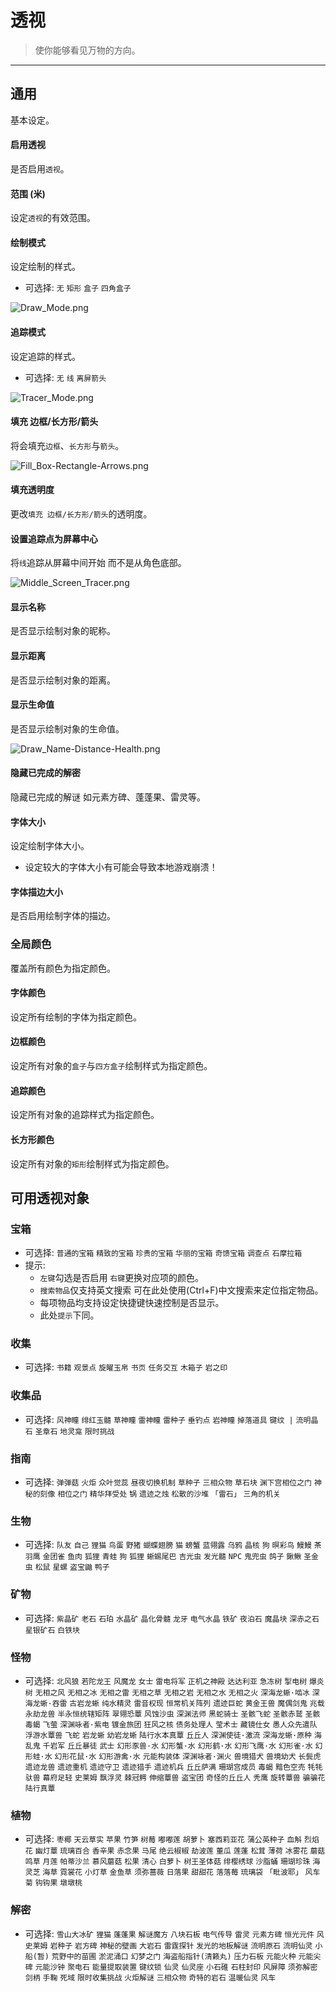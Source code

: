 # 透视

> 使你能够看见万物的方向。

------

## 通用

基本设定。

#### 启用透视

是否启用`透视`。

#### 范围 (米)

设定`透视`的有效范围。

#### 绘制模式

设定绘制的样式。

- 可选择: `无` `矩形` `盒子` `四角盒子`

![Draw_Mode.png](_images/ESP/Draw_Mode.png)

#### 追踪模式

设定追踪的样式。

- 可选择: `无` `线` `离屏箭头`

![Tracer_Mode.png](_images/ESP/Tracer_Mode.png)

#### 填充 边框/长方形/箭头

将会填充`边框`、`长方形`与`箭头`。

![Fill_Box-Rectangle-Arrows.png](_images/ESP/Fill_Box-Rectangle-Arrows.png)

#### 填充透明度

更改`填充 边框/长方形/箭头`的透明度。

#### 设置追踪点为屏幕中心

将`线`追踪从屏幕中间开始 而不是从角色底部。

![Middle_Screen_Tracer.png](_images/ESP/Middle_Screen_Tracer.png)

#### 显示名称

是否显示绘制对象的昵称。

#### 显示距离

是否显示绘制对象的距离。

#### 显示生命值

是否显示绘制对象的生命值。

![Draw_Name-Distance-Health.png](_images/ESP/Draw_Name-Distance-Health.png)

#### 隐藏已完成的解密

隐藏已完成的解谜 如元素方碑、蓬蓬果、雷灵等。

#### 字体大小

设定绘制字体大小。

- 设定较大的字体大小有可能会导致本地游戏崩溃！

#### 字体描边大小

是否启用绘制字体的描边。

### 全局颜色

覆盖所有颜色为指定颜色。

#### 字体颜色

设定所有绘制的字体为指定颜色。

#### 边框颜色

设定所有对象的`盒子`与`四方盒子`绘制样式为指定颜色。

#### 追踪颜色

设定所有对象的追踪样式为指定颜色。

#### 长方形颜色

设定所有对象的`矩形`绘制样式为指定颜色。

## 可用透视对象

### 宝箱

- 可选择: `普通的宝箱` `精致的宝箱` `珍贵的宝箱` `华丽的宝箱` `奇馈宝箱` `调查点` `石摩拉箱`
- 提示: 
  - `左键`勾选是否启用 `右键`更换对应项的颜色。
  - `搜索物品`仅支持英文搜索 可在此处使用(Ctrl+F)中文搜索来定位指定物品。
  - 每项物品均支持设定快捷键快速控制是否显示。
  - 此处`提示`下同。

### 收集

- 可选择: `书籍` `观景点` `旋曜玉帛` `书页` `任务交互` `木箱子` `岩之印`

### 收集品

- 可选择: `风神瞳` `绯红玉髓` `草神瞳` `雷神瞳` `雷种子` `垂钓点` `岩神瞳` `掉落道具` `键纹 |` `流明晶石` `圣章石` `地灵龛` `限时挑战`

### 指南

- 可选择: `弹弹菇` `火炬` `众叶觉蕊` `昼夜切换机制` `草种子` `三相众物` `草石块` `渊下宫相位之门` `神秘的刻像` `相位之门` `精华拜受处` `锅` `遗迹之烛` `松散的沙堆` `「雷石」` `三角的机关`

### 生物

- 可选择: `队友` `自己` `狸猫` `鸟蛋` `野猪` `蝴蝶翅膀` `猫` `螃蟹` `蓝翎露` `乌鸦` `晶核` `狗` `暝彩鸟` `鰻鰻` `茶羽鹰` `金团雀` `鱼肉` `狐狸` `青蛙` `狗` `狐狸` `蜥蜴尾巴` `吉光虫` `发光髓` `NPC` `鬼兜虫` `鸽子` `鍬鳅` `圣金虫` `松鼠` `星螺` `盗宝鼬` `鸭子`

### 矿物

- 可选择: `紫晶矿` `老石` `石珀` `水晶矿` `晶化骨髓` `龙牙` `电气水晶` `铁矿` `夜泊石` `魔晶块` `深赤之石` `星银矿石` `白铁块`

### 怪物

- 可选择: `北风狼` `若陀龙王` `风魔龙` `女士` `雷电将军` `正机之神殿` `达达利亚` `急冻树` `掣电树` `爆炎树` `无相之风` `无相之冰` `无相之雷` `无相之草` `无相之岩` `无相之水` `无相之火` `深海龙蜥·啮冰` `深海龙蜥·吞雷` `古岩龙蜥` `纯水精灵` `雷音权现` `恒常机关阵列` `遗迹巨蛇` `黄金王兽` `魔偶剑鬼` `兆载永劫龙兽` `半永恒统辖矩阵` `翠翎恐蕈` `风蚀沙虫` `深渊法师` `黑蛇骑士` `圣骸飞蛇` `圣骸赤鹫` `圣骸毒蝎` `飞萤` `深渊咏者·紫电` `镀金旅团` `狂风之核` `债务处理人` `莹术士` `藏镜仕女` `愚人众先遣队` `浮游水蕈兽` `飞蛇` `岩龙蜥` `幼岩龙蜥` `陆行水本真蕈` `丘丘人` `深渊使徒·激流` `深海龙蜥·原种` `海乱鬼` `千岩军` `丘丘暴徒` `武士` `幻形豕兽·水` `幻形蟹·水` `幻形鹤·水` `幻形飞鹰·水` `幻形雀·水` `幻形蛙·水` `幻形花鼠·水` `幻形游禽·水` `元能构装体` `深渊咏者·渊火` `兽境猎犬` `兽境幼犬` `长鬓虎` `遗迹龙兽` `遗迹重机` `遗迹守卫` `遗迹猎手` `遗迹机兵` `丘丘萨满` `珊瑚宫成员` `毒蝎` `黯色空売` `牦牦驮兽` `幕府足轻` `史莱姆` `飘浮灵` `棘冠鳄` `伸缩蕈兽` `盗宝团` `奇怪的丘丘人` `秃鹰` `旋转蕈兽` `骗骗花` `陆行真蕈`

### 植物

- 可选择: `枣椰` `天云草实` `苹果` `竹笋` `树莓` `嘟嘟莲` `胡萝卜` `塞西莉亚花` `蒲公英种子` `血斛` `烈焰花` `幽灯蕈` `琉璃百合` `香辛果` `赤念果` `马尾` `绝云椒椒` `劫波莲` `董瓜` `莲蓬` `松茸` `薄荷` `冰雾花` `蘑菇` `鸣草` `月莲` `帕蒂沙兰` `慕风蘑菇` `松果` `清心` `白萝卜` `树王圣体菇` `绯樱绣球` `沙脂蛹` `珊瑚珍珠` `海灵芝` `海草` `霓裳花` `小灯草` `金鱼草` `须弥蔷薇` `日落果` `甜甜花` `落落莓` `琉璃袋` `「毗波耶」` `风车菊` `钩钩果` `墩墩桃`

### 解密

- 可选择: `雪山大冰矿` `狸猫` `蓬蓬果` `解谜魔方` `八块石板` `电气传导` `雷灵` `元素方碑` `恒光元件` `风史莱姆` `岩种子` `岩方碑` `神秘的壁画` `大岩石` `雷霆探针` `发光的地板解谜` `流明原石` `流明仙灵` `小船(暂)` `荒野中的苗圃` `淤泥涌口` `幻梦之门` `海盗船指针(清籁丸)` `压力石板` `元能火种` `元能尖碑` `元能沙钟` `聚电石` `能量提取装置` `键纹锁` `仙灵` `仙灵座` `小石碓` `石柱封印` `风屏障` `须弥解密` `剑柄` `手鞠` `死域` `限时收集挑战` `火炬解谜` `三相众物` `奇特的岩石` `温暖仙灵` `风车`